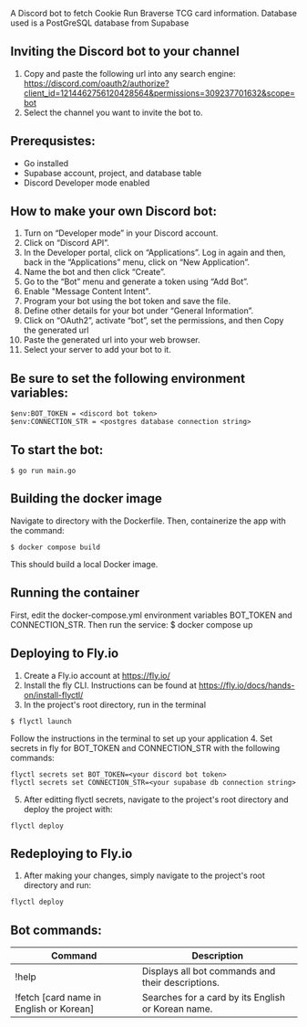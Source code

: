 A Discord bot to fetch Cookie Run Braverse TCG card information. Database used is a PostGreSQL database from Supabase

## Inviting the Discord bot to your channel
1. Copy and paste the following url into any search engine:
https://discord.com/oauth2/authorize?client_id=1214462756120428564&permissions=309237701632&scope=bot
2. Select the channel you want to invite the bot to.

## Prerequsistes:
- Go installed
- Supabase account, project, and database table
- Discord Developer mode enabled

## How to make your own Discord bot:
1. Turn on “Developer mode” in your Discord account.
2. Click on “Discord API”.
3. In the Developer portal, click on “Applications”. Log in again and then, back in the “Applications” menu, click on “New  Application”.
4. Name the bot and then click “Create”.
5. Go to the “Bot” menu and generate a token using “Add Bot”.
6. Enable "Message Content Intent".
7. Program your bot using the bot token and save the file.
8. Define other details for your bot under “General Information”.
9. Click on “OAuth2”, activate “bot”, set the permissions, and then Copy the generated url
10. Paste the generated url into your web browser.
11. Select your server to add your bot to it.


## Be sure to set the following environment variables:

    $env:BOT_TOKEN = <discord bot token>
    $env:CONNECTION_STR = <postgres database connection string>

## To start the bot:

    $ go run main.go

## Building the docker image
Navigate to directory with the Dockerfile. Then, containerize the app with the command: 

    $ docker compose build

This should build a local Docker image.

## Running the container
First, edit the docker-compose.yml environment variables BOT_TOKEN and CONNECTION_STR.
Then run the service:
    $ docker compose up 

## Deploying to Fly.io
1. Create a Fly.io account at https://fly.io/
2. Install the fly CLI. Instructions can be found at https://fly.io/docs/hands-on/install-flyctl/
3. In the project's root directory, run in the terminal
```
$ flyctl launch
```
Follow the instructions in the terminal to set up your application
4. Set secrets in fly for BOT_TOKEN and CONNECTION_STR with the following commands:
```
flyctl secrets set BOT_TOKEN=<your discord bot token>
flyctl secrets set CONNECTION_STR=<your supabase db connection string>
```
5. After editting flyctl secrets, navigate to the project's root directory and deploy the project with:
```
flyctl deploy
```

## Redeploying to Fly.io
1. After making your changes, simply navigate to the project's root directory and run:
```
flyctl deploy
```

## Bot commands:

| Command  | Description |
| ------------- | ------------- |
| !help  | Displays all bot commands and their descriptions.  |
| !fetch [card name in English or Korean] | Searches for a card by its English or Korean name.  |
